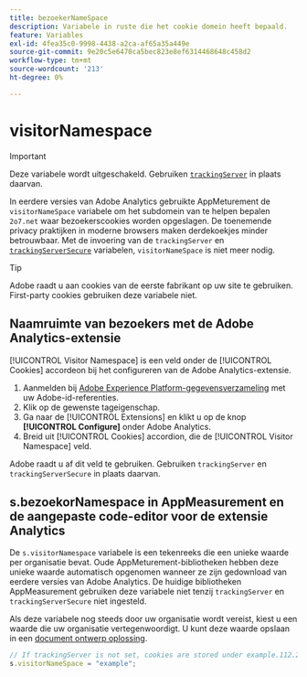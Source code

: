 ```yaml
---
title: bezoekerNameSpace
description: Variabele in ruste die het cookie domein heeft bepaald.
feature: Variables
exl-id: 4fea35c0-9998-4438-a2ca-af65a35a449e
source-git-commit: 9e20c5e6470ca5bec823e8ef6314468648c458d2
workflow-type: tm+mt
source-wordcount: '213'
ht-degree: 0%

---
```


# visitorNamespace

>[!IMPORTANT]
>
>Deze variabele wordt uitgeschakeld. Gebruiken [`trackingServer`](trackingserver.md) in plaats daarvan.

In eerdere versies van Adobe Analytics gebruikte AppMeturement de `visitorNameSpace` variabele om het subdomein van te helpen bepalen `2o7.net` waar bezoekerscookies worden opgeslagen. De toenemende privacy praktijken in moderne browsers maken derdekoekjes minder betrouwbaar. Met de invoering van de `trackingServer` en [`trackingServerSecure`](trackingserversecure.md) variabelen, `visitorNameSpace` is niet meer nodig.

>[!TIP]
>
>Adobe raadt u aan cookies van de eerste fabrikant op uw site te gebruiken. First-party cookies gebruiken deze variabele niet.

## Naamruimte van bezoekers met de Adobe Analytics-extensie

[!UICONTROL Visitor Namespace] is een veld onder de [!UICONTROL Cookies] accordeon bij het configureren van de Adobe Analytics-extensie.

1. Aanmelden bij [Adobe Experience Platform-gegevensverzameling](https://experience.adobe.com/data-collection) met uw Adobe-id-referenties.
2. Klik op de gewenste tageigenschap.
3. Ga naar de [!UICONTROL Extensions] en klikt u op de knop **[!UICONTROL Configure]** onder Adobe Analytics.
4. Breid uit [!UICONTROL Cookies] accordion, die de [!UICONTROL Visitor Namespace] veld.

Adobe raadt u af dit veld te gebruiken. Gebruiken `trackingServer` en `trackingServerSecure` in plaats daarvan.

## s.bezoekorNamespace in AppMeasurement en de aangepaste code-editor voor de extensie Analytics

De `s.visitorNamespace` variabele is een tekenreeks die een unieke waarde per organisatie bevat. Oude AppMeturement-bibliotheken hebben deze unieke waarde automatisch opgenomen wanneer ze zijn gedownload van eerdere versies van Adobe Analytics. De huidige bibliotheken AppMeasurement gebruiken deze variabele niet tenzij `trackingServer` en `trackingServerSecure` niet ingesteld.

Als deze variabele nog steeds door uw organisatie wordt vereist, kiest u een waarde die uw organisatie vertegenwoordigt. U kunt deze waarde opslaan in een [document ontwerp oplossing](../../prepare/solution-design.md).

```js
// If trackingServer is not set, cookies are stored under example.112.2o7.net
s.visitorNameSpace = "example";
```
